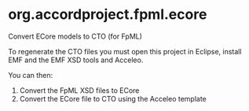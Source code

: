 # org.accordproject.fpml.ecore
Convert ECore models to CTO (for FpML)

To regenerate the CTO files you must open this project in Eclipse, install EMF and the EMF XSD tools and Acceleo.

You can then:
1. Convert the FpML XSD files to ECore
2. Convert the ECore file to CTO using the Acceleo template
